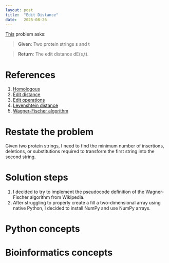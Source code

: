 ```yaml
---
layout: post
title:  "Edit Distance"
date:   2025-08-26
---
```


[This](https://rosalind.info/problems/edit/) problem asks:

> **Given**: Two protein strings s and t

> **Return**: The edit distance dE(s,t).

<!--break-->

# References
1. [Homologous](https://en.wikipedia.org/wiki/Homology_(biology))
2. [Edit distance](https://en.wikipedia.org/wiki/Edit_distance)
3. [Edit operations](https://rosalind.info/glossary/edit-operation/)
4. [Levenshtein distance](https://en.wikipedia.org/wiki/Levenshtein_distance)
5. [Wagner-Fischer algorithm](https://en.wikipedia.org/wiki/Wagner%E2%80%93Fischer_algorithm)

# Restate the problem
Given two protein strings, I need to find the minimum number of insertions, deletions, or substitutions required to transform the first string into the second string.

# Solution steps
1. I decided to try to implement the pseudocode definition of the Wagner-Fischer algorithm from Wikipedia.
2. After struggling to properly create a fill a two-dimensional array using native Python, I decided to install NumPy and use NumPy arrays.

# Python concepts

# Bioinformatics concepts